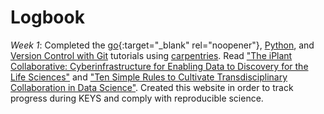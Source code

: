 # Logbook

*Week 1*: Completed the [go](http://swcarpentry.github.io/shell-novice/){:target="_blank" rel="noopener"}, [Python](https://swcarpentry.github.io/python-novice-inflammation/), and [Version Control with Git](http://swcarpentry.github.io/git-novice/) tutorials using [carpentries](https://carpentries.org/). Read ["The iPlant Collaborative: Cyberinfrastructure for Enabling Data to Discovery for the Life Sciences"](https://journals.plos.org/plosbiology/article?id=10.1371/journal.pbio.1002342) and ["Ten Simple Rules to Cultivate Transdisciplinary Collaboration in Data Science"](https://journals.plos.org/ploscompbiol/article?id=10.1371/journal.pcbi.1008879). Created this website in order to track progress during KEYS and comply with reproducible science. 
